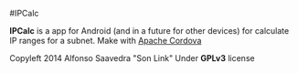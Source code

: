 #IPCalc

**IPCalc** is a app for Android (and in a future for other devices) for calculate IP ranges for a subnet. Make with [Apache Cordova](http://cordova.apache.org)

Copyleft 2014 Alfonso Saavedra "Son Link"
Under **GPLv3** license